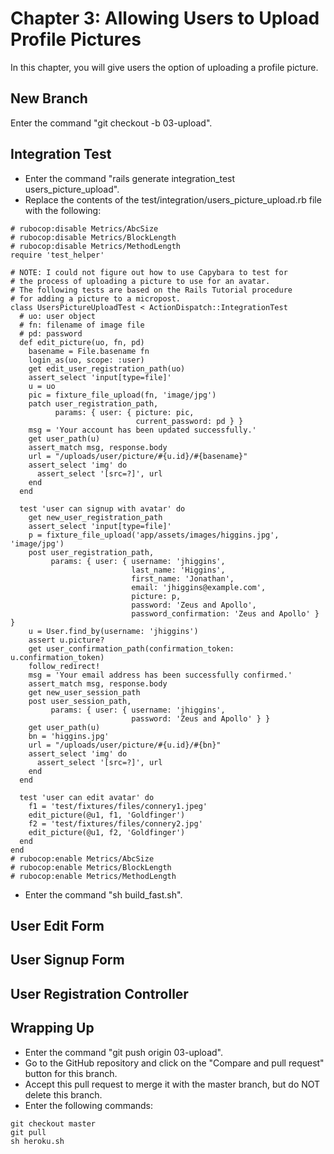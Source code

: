 # Chapter 3: Allowing Users to Upload Profile Pictures

In this chapter, you will give users the option of uploading a profile picture.

## New Branch
Enter the command "git checkout -b 03-upload".

## Integration Test
* Enter the command "rails generate integration_test users_picture_upload".
* Replace the contents of the test/integration/users_picture_upload.rb file with the following:
```
# rubocop:disable Metrics/AbcSize
# rubocop:disable Metrics/BlockLength
# rubocop:disable Metrics/MethodLength
require 'test_helper'

# NOTE: I could not figure out how to use Capybara to test for
# the process of uploading a picture to use for an avatar.
# The following tests are based on the Rails Tutorial procedure
# for adding a picture to a micropost.
class UsersPictureUploadTest < ActionDispatch::IntegrationTest
  # uo: user object
  # fn: filename of image file
  # pd: password
  def edit_picture(uo, fn, pd)
    basename = File.basename fn
    login_as(uo, scope: :user)
    get edit_user_registration_path(uo)
    assert_select 'input[type=file]'
    u = uo
    pic = fixture_file_upload(fn, 'image/jpg')
    patch user_registration_path,
          params: { user: { picture: pic,
                            current_password: pd } }
    msg = 'Your account has been updated successfully.'
    get user_path(u)
    assert_match msg, response.body
    url = "/uploads/user/picture/#{u.id}/#{basename}"
    assert_select 'img' do
      assert_select '[src=?]', url
    end
  end

  test 'user can signup with avatar' do
    get new_user_registration_path
    assert_select 'input[type=file]'
    p = fixture_file_upload('app/assets/images/higgins.jpg', 'image/jpg')
    post user_registration_path,
         params: { user: { username: 'jhiggins',
                           last_name: 'Higgins',
                           first_name: 'Jonathan',
                           email: 'jhiggins@example.com',
                           picture: p,
                           password: 'Zeus and Apollo',
                           password_confirmation: 'Zeus and Apollo' } }
    u = User.find_by(username: 'jhiggins')
    assert u.picture?
    get user_confirmation_path(confirmation_token: u.confirmation_token)
    follow_redirect!
    msg = 'Your email address has been successfully confirmed.'
    assert_match msg, response.body
    get new_user_session_path
    post user_session_path,
         params: { user: { username: 'jhiggins',
                           password: 'Zeus and Apollo' } }
    get user_path(u)
    bn = 'higgins.jpg'
    url = "/uploads/user/picture/#{u.id}/#{bn}"
    assert_select 'img' do
      assert_select '[src=?]', url
    end
  end

  test 'user can edit avatar' do
    f1 = 'test/fixtures/files/connery1.jpeg'
    edit_picture(@u1, f1, 'Goldfinger')
    f2 = 'test/fixtures/files/connery2.jpg'
    edit_picture(@u1, f2, 'Goldfinger')
  end
end
# rubocop:enable Metrics/AbcSize
# rubocop:enable Metrics/BlockLength
# rubocop:enable Metrics/MethodLength
```
* Enter the command "sh build_fast.sh".

## User Edit Form

## User Signup Form

## User Registration Controller

## Wrapping Up
* Enter the command "git push origin 03-upload".
* Go to the GitHub repository and click on the "Compare and pull request" button for this branch.
* Accept this pull request to merge it with the master branch, but do NOT delete this branch.
* Enter the following commands:
```
git checkout master
git pull
sh heroku.sh
```
